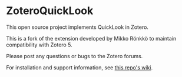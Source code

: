 ZoteroQuickLook
===============

This open source project implements QuickLook in Zotero.

This is a fork of the extension developed by Mikko Rönkkö to maintain compatibility with Zotero 5.

Please post any questions or bugs to the Zotero forums.

For installation and support information, see [this repo's wiki](https://github.com/bwiernik/ZoteroQuickLook/wiki).